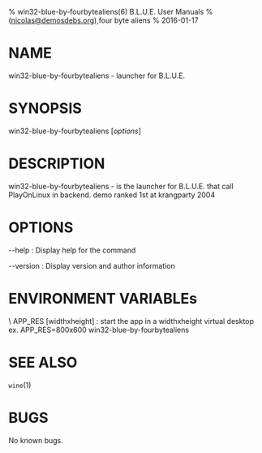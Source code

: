 % win32-blue-by-fourbytealiens(6) B.L.U.E. User Manuals
%  (nicolas@demosdebs.org),four byte aliens
% 2016-01-17

# NAME
win32-blue-by-fourbytealiens - launcher for B.L.U.E.

# SYNOPSIS
win32-blue-by-fourbytealiens [*options*]

# DESCRIPTION
win32-blue-by-fourbytealiens - is the launcher for B.L.U.E. that call PlayOnLinux in backend.
demo ranked 1st at krangparty 2004

# OPTIONS
\--help
:   Display help for the command

\--version
:   Display version and author information

# ENVIRONMENT VARIABLEs
\ APP_RES [widthxheight]
:	start the app in a widthxheight virtual desktop  
	ex. APP_RES=800x600 win32-blue-by-fourbytealiens

# SEE ALSO
`wine`(1)

# BUGS
No known bugs.
